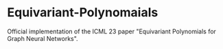 # Equivariant-Polynomaials
Official implementation of the ICML 23 paper "Equivariant Polynomials for Graph Neural Networks".

